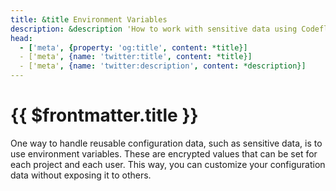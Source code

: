 ```yaml
---
title: &title Environment Variables
description: &description 'How to work with sensitive data using Codeflow'
head:
  - ['meta', {property: 'og:title', content: *title}] 
  - ['meta', {name: 'twitter:title', content: *title}]
  - ['meta', {name: 'twitter:description', content: *description}]
---
```


# {{ $frontmatter.title }}

One way to handle reusable configuration data, such as sensitive data, is to use environment variables. These are encrypted values that can be set for each project and each user. This way, you can customize your configuration data without exposing it to others.